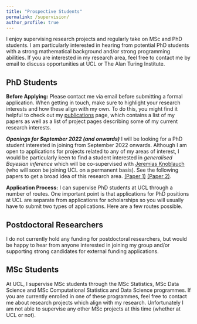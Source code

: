 ```yaml
---
title: "Prospective Students"
permalink: /supervision/
author_profile: true
---
```


I enjoy supervising research projects and regularly take on MSc and PhD students. I am particularly interested in hearing from potential PhD students with a strong mathematical background and/or strong programming abilities. If you are interested in my research area, feel free to contact me by email to discuss opportunities at UCL or The Alan Turing Institute. 

## PhD Students

**Before Applying:** Please contact me via email before submitting a formal application. When getting in touch, make sure to highlight your research interests and how these align with my own. To do this, you might find it helpful to check out my [publications](https://fxbriol.github.io/publications/) page, which contains a list of my papers as well as a list of project pages describing some of my current research interests.

***Openings for September 2022 (and onwards)*** I will be looking for a PhD student interested in joining from September 2022 onwards. Although I am open to applications for projects related to any of my areas of interest, I would be particularly keen to find a student interested in *generalised Bayesian inference* which will be co-supervised with [Jeremias Knoblauch](https://scholar.google.co.uk/citations?user=4TPsxlsAAAAJ&hl=en&oi=ao) (who will soon be joining UCL on a permanent basis). See the following papers to get a broad idea of this research area. [(Paper 1)](https://arxiv.org/abs/2104.07359) [(Paper 2)](https://arxiv.org/abs/1904.02063).

**Application Process:** I can supervise PhD students at UCL through a number of routes. One important point is that applications for PhD positions at UCL are separate from applications for scholarships so you will usually have to submit two types of applications. Here are a few routes possible.

## Postdoctoral Researchers

I do not currently hold any funding for postdoctoral researchers, but would be happy to hear from anyone interested in joining my group and/or supporting strong candidates for external funding applications.

## MSc Students

At UCL, I supervise MSc students through the MSc Statistics, MSc Data Science and MSc Computational Statistics and Data Science programmes. If you are currently enrolled in one of these programmes, feel free to contact me about research projects which align with my research. Unfortunately I am not able to supervise any other MSc projects at this time (whether at UCL or not).
